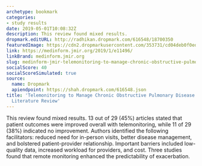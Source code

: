 ```yaml
---
archetype: bookmark
categories:
- study results
date: 2019-05-01T10:08:32Z
description: This review found mixed results.
dropmark.editURL: http://radhikan.dropmark.com/616548/18700350
featuredImage: https://cdn2.dropmarkusercontent.com/353731/cd04deb0f0edb2e5c1347f9edddae9e3f7b5d3287515caad768040c14bc8599c/thumbnail/54cb51061e9b57083f202f516c499287.png?Expires=1557429811&Signature=huFX-RBtRgGQbTUp67IQm8frGEOqq5xli8efaiEU4b4ghtsRk~H1nFoVqSfw5UYN9r4tipOKcHYdzsTwMfiFYn7~-Qw5xyOiErHu1UREGvI4EZGm3g4Ly7FMrW2flobz3QXDiQhWraUEyRNyy8BcCRk1JYmIWvtnLr4qQIneujhuWxOLYqdbHslMtiE--PXKPqsbrApmNe7Wucx-mBiZXy6kftX2HMR4xH2IKNJzRF8Ba556eDa3U1QOQmJcpl-j8wcV~jXOeQ~9y6Xoz85fxjBtG9qbhnySdHiwapTrvFD3M4~13naG7Xg~vS6rd2GUDF5Rq8UF7yG1CHwP4tT5dQ__&Key-Pair-Id=APKAITQYWVEN757ZA4KQ
link: https://medinform.jmir.org/2019/1/e11496/
linkBrand: medinform.jmir.org
slug: medinform-jmir-telemonitoring-to-manage-chronic-obstructive-pulmonary-disease-systematic-literature-review
socialScore: 40
socialScoreSimulated: true
source:
  name: Dropmark
  apiendpoint: https://shah.dropmark.com/616548.json
title: 'Telemonitoring to Manage Chronic Obstructive Pulmonary Disease: Systematic
  Literature Review'
---
```

This review found mixed results. 13 out of 29 (45%) articles stated that patient outcomes were improved overall with telemonitoring, while 11 of 29 (38%) indicated no improvement. Authors identified the following facilitators: reduced need for in-person visits, better disease management, and bolstered patient-provider relationship. Important barriers included low-quality data, increased workload for providers, and cost. Three studies found that remote monitoring enhanced the predictability of exacerbation.